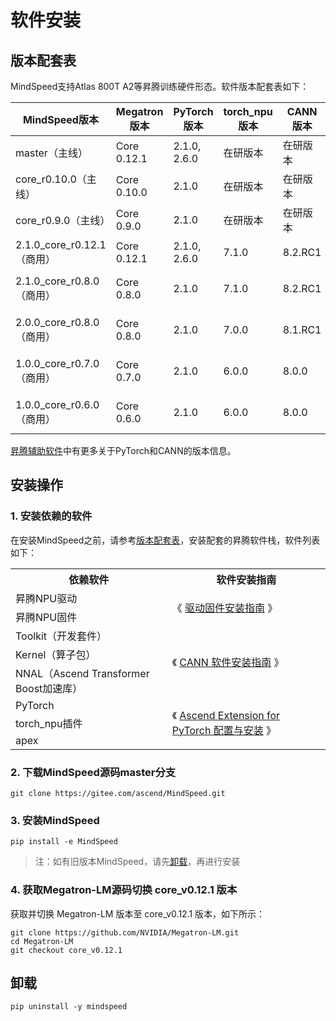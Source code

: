 # 软件安装

## 版本配套表

MindSpeed支持Atlas 800T A2等昇腾训练硬件形态。软件版本配套表如下：

| MindSpeed版本            | Megatron版本  | PyTorch版本    | torch_npu版本 | CANN版本  | Python版本                               |
|------------------------|-------------|--------------|-------------|---------|----------------------------------------|
| master（主线）             | Core 0.12.1 | 2.1.0, 2.6.0 | 在研版本        | 在研版本    | Python3.9.x, Python3.10.x              |
| core_r0.10.0（主线）       | Core 0.10.0 | 2.1.0        | 在研版本        | 在研版本    | Python3.9.x, Python3.10.x              |
| core_r0.9.0（主线）        | Core 0.9.0  | 2.1.0        | 在研版本        | 在研版本    | Python3.9.x, Python3.10.x              |
| 2.1.0_core_r0.12.1（商用） | Core 0.12.1 | 2.1.0, 2.6.0 | 7.1.0     | 8.2.RC1 | Python3.9.x, Python3.10.x              |
| 2.1.0_core_r0.8.0（商用）  | Core 0.8.0  | 2.1.0        | 7.1.0     | 8.2.RC1 | Python3.8.x, Python3.9.x, Python3.10.x |
| 2.0.0_core_r0.8.0（商用）  | Core 0.8.0  | 2.1.0        | 7.0.0       | 8.1.RC1 | Python3.8.x, Python3.9.x, Python3.10.x |
| 1.0.0_core_r0.7.0（商用）  | Core 0.7.0  | 2.1.0        | 6.0.0       | 8.0.0   | Python3.8.x, Python3.9.x, Python3.10.x |
| 1.0.0_core_r0.6.0（商用）  | Core 0.6.0  | 2.1.0        | 6.0.0       | 8.0.0   | Python3.8.x, Python3.9.x, Python3.10.x |


[昇腾辅助软件](https://gitee.com/ascend/pytorch#%E6%98%87%E8%85%BE%E8%BE%85%E5%8A%A9%E8%BD%AF%E4%BB%B6)中有更多关于PyTorch和CANN的版本信息。

## 安装操作

### 1. 安装依赖的软件

在安装MindSpeed之前，请参考[版本配套表](#版本配套表)，安装配套的昇腾软件栈，软件列表如下：

<table border="0">
  <tr>
    <th>依赖软件</th>
    <th>软件安装指南</th>
  </tr>

  <tr>
    <td>昇腾NPU驱动</td>
    <td rowspan="2">《 <a href="https://www.hiascend.com/document/detail/zh/canncommercial/80RC3/softwareinst/instg/instg_0003.html?Mode=PmIns&OS=Ubuntu&Software=cannToolKit">驱动固件安装指南</a> 》</td>
  </tr>
  <tr>
    <td>昇腾NPU固件</td>
  </tr>
  <tr>
    <td>Toolkit（开发套件）</td>
    <td rowspan="3">《 <a href="https://www.hiascend.com/document/detail/zh/canncommercial/80RC3/softwareinst/instg/instg_0000.html">CANN 软件安装指南</a> 》</td>
  </tr>
  <tr>
    <td>Kernel（算子包）</td>
  </tr>
  <tr>
    <td>NNAL（Ascend Transformer Boost加速库）</td>
  </tr>
  <tr>
    <td>PyTorch</td>
    <td rowspan="3">《 <a href="https://www.hiascend.com/document/detail/zh/Pytorch/60RC3/configandinstg/instg/insg_0001.html">Ascend Extension for PyTorch 配置与安装</a> 》</td>
  </tr>
  <tr>
    <td>torch_npu插件</td>
  </tr>
  <tr>
    <td>apex</td>
  </tr>
</table>

### 2. 下载MindSpeed源码master分支



 ```shell
 git clone https://gitee.com/ascend/MindSpeed.git
 ```

### 3. 安装MindSpeed

```shell
pip install -e MindSpeed
```

> 注：如有旧版本MindSpeed，请先[卸载](#卸载)，再进行安装


### 4. 获取Megatron-LM源码切换 core_v0.12.1 版本

获取并切换 Megatron-LM 版本至 core_v0.12.1 版本，如下所示：
 ```shell
 git clone https://github.com/NVIDIA/Megatron-LM.git
 cd Megatron-LM
 git checkout core_v0.12.1
 ```


 ## 卸载
 
```shell
pip uninstall -y mindspeed
```
